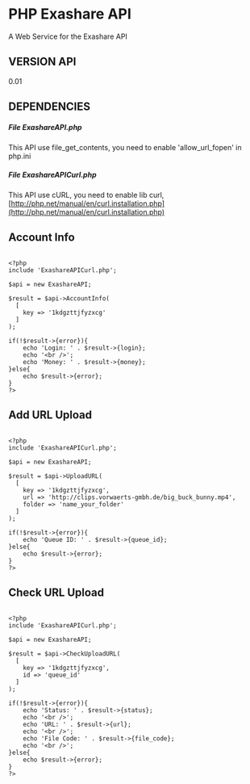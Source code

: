 # PHP Exashare API
A Web Service for the Exashare API

## VERSION API
0.01

## DEPENDENCIES

##### File ExashareAPI.php

This API use file_get_contents, you need to enable 'allow_url_fopen' in php.ini

##### File ExashareAPICurl.php

This API use cURL, you need to enable lib curl, [http://php.net/manual/en/curl.installation.php](http://php.net/manual/en/curl.installation.php)

Account Info
------------

```

<?php
include 'ExashareAPICurl.php';

$api = new ExashareAPI;

$result = $api->AccountInfo(
  [
    key => '1kdgzttjfyzxcg'
  ]
);

if(!$result->{error}){
    echo 'Login: ' . $result->{login};
    echo '<br />';
    echo 'Money: ' . $result->{money};
}else{
    echo $result->{error};
}
?>

```

Add URL Upload
--------------

```

<?php
include 'ExashareAPICurl.php';

$api = new ExashareAPI;

$result = $api->UploadURL(
  [
    key => '1kdgzttjfyzxcg',
    url => 'http://clips.vorwaerts-gmbh.de/big_buck_bunny.mp4',
    folder => 'name_your_folder'
  ]
);

if(!$result->{error}){
    echo 'Queue ID: ' . $result->{queue_id};
}else{
    echo $result->{error};
}
?>

```

Check URL Upload
----------------

```

<?php
include 'ExashareAPICurl.php';

$api = new ExashareAPI;

$result = $api->CheckUploadURL(
  [
    key => '1kdgzttjfyzxcg',
    id => 'queue_id'
  ]
);

if(!$result->{error}){
    echo 'Status: ' . $result->{status};
    echo '<br />';
    echo 'URL: ' . $result->{url};
    echo '<br />';
    echo 'File Code: ' . $result->{file_code};
    echo '<br />';
}else{
    echo $result->{error};
}
?>

```
